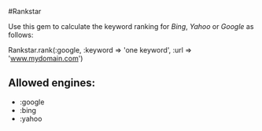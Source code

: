 #Rankstar

Use this gem to calculate the keyword ranking for *Bing*, *Yahoo* or *Google* as follows:

Rankstar.rank(:google, :keyword => 'one keyword', :url => 'www.mydomain.com')

## Allowed engines:

* :google
* :bing
* :yahoo

